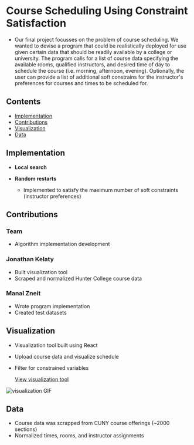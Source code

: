 # Course Scheduling Using Constraint Satisfaction

- Our final project focusses on the problem of course scheduling. We wanted to devise a program that could be realistically deployed for use given certain data that should be readily available by a college or university. The program calls for a list of course data specifying the available rooms, qualified instructors, and desired time of day to schedule the course (i.e. morning, afternoon, evening). Optionally, the user can provide a list of additional soft constrains for the instructor's preferences for courses and times to be scheduled for.

## Contents

- [Implementation](#implementation)
- [Contributions](#contributions)
- [Visualization](#visualization)
- [Data](#data)

## Implementation
- **Local search**

- **Random restarts**
    - Implemented to satisfy the maximum number of soft constraints (instructor preferences)

## Contributions

### Team
- Algorithm implementation development

### Jonathan Kelaty
- Built visualization tool
- Scraped and normalized Hunter College course data

### Manal Zneit
- Wrote program implementation
- Created test datasets

## Visualization
- Visualization tool built using React
- Upload course data and visualize schedule
- Filter for constrained variables

    <a href="https://jkelaty.github.io/course-scheduling/" target="_blank">View visualization tool</a>

![visualization GIF](https://raw.githubusercontent.com/jkelaty/course-scheduling/master/img/visualization.gif)

## Data
- Course data was scrapped from CUNY course offerings (~2000 sections)
- Normalized times, rooms, and instructor assignments
